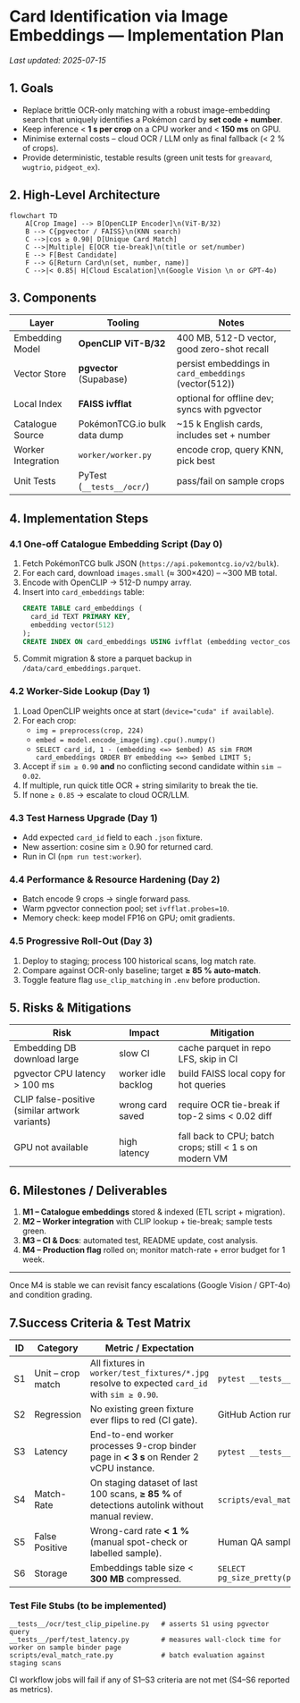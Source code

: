 # Card Identification via Image Embeddings — Implementation Plan

_Last updated: 2025-07-15_

## 1. Goals

* Replace brittle OCR-only matching with a robust image-embedding search that uniquely identifies a Pokémon card by **set code + number**.
* Keep inference < **1 s per crop** on a CPU worker and < **150 ms** on GPU.
* Minimise external costs – cloud OCR / LLM only as final fallback (< 2 % of crops).
* Provide deterministic, testable results (green unit tests for `greavard`, `wugtrio`, `pidgeot_ex`).

## 2. High-Level Architecture

```mermaid
flowchart TD
    A[Crop Image] --> B[OpenCLIP Encoder]\n(ViT-B/32)
    B --> C{pgvector / FAISS}\n(KNN search)
    C -->|cos ≥ 0.90| D[Unique Card Match]
    C -->|Multiple| E[OCR tie-break]\n(title or set/number)
    E --> F[Best Candidate]
    F --> G[Return Card\n(set, number, name)]
    C -->|< 0.85| H[Cloud Escalation]\n(Google Vision \n or GPT-4o)
```

## 3. Components

| Layer | Tooling | Notes |
|-------|---------|-------|
| Embedding Model | **OpenCLIP ViT-B/32** | 400 MB, 512-D vector, good zero-shot recall |
| Vector Store | **pgvector** (Supabase) | persist embeddings in `card_embeddings` (vector(512)) |
| Local Index | **FAISS ivfflat** | optional for offline dev; syncs with pgvector |
| Catalogue Source | PokémonTCG.io bulk data dump | ~15 k English cards, includes set + number |
| Worker Integration | `worker/worker.py` | encode crop, query KNN, pick best |
| Unit Tests | PyTest (`__tests__/ocr/`) | pass/fail on sample crops |

## 4. Implementation Steps

### 4.1 One-off Catalogue Embedding Script (Day 0)
1. Fetch PokémonTCG bulk JSON (`https://api.pokemontcg.io/v2/bulk`).
2. For each card, download `images.small` (≈ 300×420) – ~300 MB total.
3. Encode with OpenCLIP → 512-D numpy array.
4. Insert into `card_embeddings` table:
   ```sql
   CREATE TABLE card_embeddings (
     card_id TEXT PRIMARY KEY,
     embedding vector(512)
   );
   CREATE INDEX ON card_embeddings USING ivfflat (embedding vector_cosine_ops);
   ```
5. Commit migration & store a parquet backup in `/data/card_embeddings.parquet`.

### 4.2 Worker-Side Lookup (Day 1)
1. Load OpenCLIP weights once at start (`device="cuda" if available`).
2. For each crop:
   * `img = preprocess(crop, 224)`
   * `embed = model.encode_image(img).cpu().numpy()`
   * `SELECT card_id, 1 - (embedding <=> $embed) AS sim
      FROM card_embeddings
      ORDER BY embedding <=> $embed
      LIMIT 5;`
3. Accept if `sim ≥ 0.90` **and** no conflicting second candidate within `sim – 0.02`.
4. If multiple, run quick title OCR + string similarity to break the tie.
5. If none `≥ 0.85` → escalate to cloud OCR/LLM.

### 4.3 Test Harness Upgrade (Day 1)
* Add expected `card_id` field to each `.json` fixture.
* New assertion: cosine sim ≥ 0.90 for returned card.
* Run in CI (`npm run test:worker`).

### 4.4 Performance & Resource Hardening (Day 2)
* Batch encode 9 crops → single forward pass.
* Warm pgvector connection pool; set `ivfflat.probes=10`.
* Memory check: keep model FP16 on GPU; omit gradients.

### 4.5 Progressive Roll-Out (Day 3)
1. Deploy to staging; process 100 historical scans, log match rate.
2. Compare against OCR-only baseline; target **≥ 85 % auto-match**.
3. Toggle feature flag `use_clip_matching` in `.env` before production.

## 5. Risks & Mitigations

| Risk | Impact | Mitigation |
|------|--------|------------|
| Embedding DB download large | slow CI | cache parquet in repo LFS, skip in CI |
| pgvector CPU latency > 100 ms | worker idle backlog | build FAISS local copy for hot queries |
| CLIP false-positive (similar artwork variants) | wrong card saved | require OCR tie-break if top-2 sims < 0.02 diff |
| GPU not available | high latency | fall back to CPU; batch crops; still < 1 s on modern VM |

## 6. Milestones / Deliverables

1. **M1 – Catalogue embeddings** stored & indexed (ETL script + migration).
2. **M2 – Worker integration** with CLIP lookup + tie-break; sample tests green.
3. **M3 – CI & Docs**: automated test, README update, cost analysis.
4. **M4 – Production flag** rolled on; monitor match-rate + error budget for 1 week.

---
Once M4 is stable we can revisit fancy escalations (Google Vision / GPT-4o) and condition grading. 

## 7.Success Criteria & Test Matrix

| ID | Category | Metric / Expectation | Test Method |
|----|----------|----------------------|-------------|
| S1 | Unit – crop match | All fixtures in `worker/test_fixtures/*.jpg` resolve to expected `card_id` with `sim ≥ 0.90`. | `pytest __tests__/ocr/test_clip_pipeline.py` |
| S2 | Regression | No existing green fixture ever flips to red (CI gate). | GitHub Action runs on every PR |
| S3 | Latency | End-to-end worker processes 9-crop binder page in **< 3 s** on Render 2 vCPU instance. | `pytest __tests__/perf/test_latency.py` (marks failure if >3 s) |
| S4 | Match-Rate | On staging dataset of last 100 scans, **≥ 85 %** of detections autolink without manual review. | `scripts/eval_match_rate.py` prints rate – CI passes if ≥85 %. |
| S5 | False Positive | Wrong-card rate **< 1 %** (manual spot-check or labelled sample). | Human QA sample; tracked in Notion. |
| S6 | Storage | Embeddings table size < **300 MB** compressed. | `SELECT pg_size_pretty(pg_total_relation_size('card_embeddings'));` |

### Test File Stubs (to be implemented)

```
__tests__/ocr/test_clip_pipeline.py   # asserts S1 using pgvector query
__tests__/perf/test_latency.py        # measures wall-clock time for worker on sample binder page
scripts/eval_match_rate.py            # batch evaluation against staging scans
```

CI workflow jobs will fail if any of S1–S3 criteria are not met (S4–S6 reported as metrics). 
